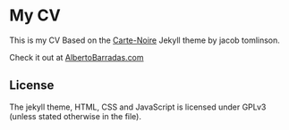 # My CV
This is my CV Based on the [Carte-Noire](https://github.com/jacobtomlinson/carte-noire) Jekyll theme by jacob tomlinson.

Check it out at [AlbertoBarradas.com](http://AlbertoBarradas.com)

## License
The jekyll theme, HTML, CSS and JavaScript is licensed under GPLv3 (unless stated otherwise in the file).
